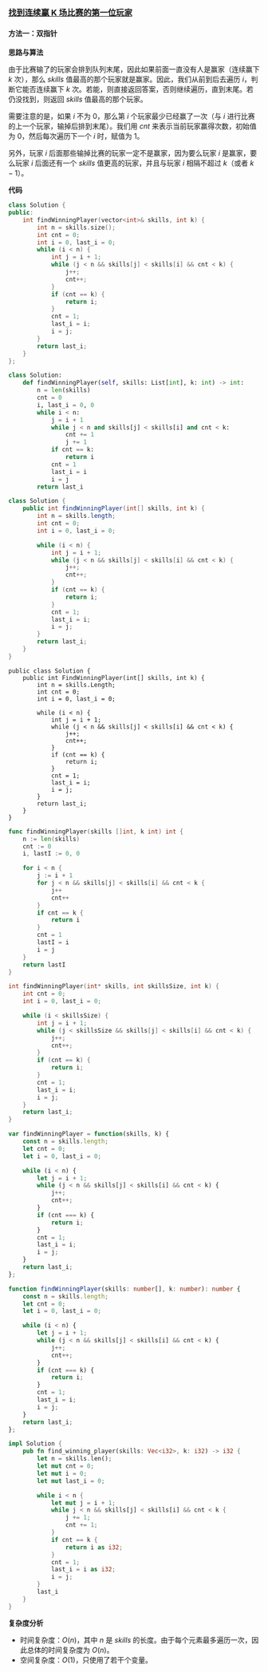 ### [找到连续赢 K 场比赛的第一位玩家](https://leetcode.cn/problems/find-the-first-player-to-win-k-games-in-a-row/solutions/2959288/zhao-dao-lian-xu-ying-k-chang-bi-sai-de-mfoc3/)

#### 方法一：双指针

**思路与算法**

由于比赛输了的玩家会排到队列末尾，因此如果前面一直没有人是赢家（连续赢下 $k$ 次），那么 $skills$ 值最高的那个玩家就是赢家。因此，我们从前到后去遍历 $i$，判断它能否连续赢下 $k$ 次。若能，则直接返回答案，否则继续遍历，直到末尾。若仍没找到，则返回 $skills$ 值最高的那个玩家。

需要注意的是，如果 $i$ 不为 $0$，那么第 $i$ 个玩家最少已经赢了一次（与 $i$ 进行比赛的上一个玩家，输掉后排到末尾）。我们用 $cnt$ 来表示当前玩家赢得次数，初始值为 $0$，然后每次遍历下一个 $i$ 时，赋值为 $1$。

另外，玩家 $i$ 后面那些输掉比赛的玩家一定不是赢家，因为要么玩家 $i$ 是赢家，要么玩家 $i$ 后面还有一个 $skills$ 值更高的玩家，并且与玩家 $i$ 相隔不超过 $k$（或者 $k-1$）。

**代码**

```C++
class Solution {
public:
    int findWinningPlayer(vector<int>& skills, int k) {
        int n = skills.size();
        int cnt = 0;
        int i = 0, last_i = 0;
        while (i < n) {
            int j = i + 1; 
            while (j < n && skills[j] < skills[i] && cnt < k) {
                j++;
                cnt++;
            }
            if (cnt == k) {
                return i;
            }
            cnt = 1;
            last_i = i;
            i = j;
        }
        return last_i;
    }
};
```

```Python
class Solution:
    def findWinningPlayer(self, skills: List[int], k: int) -> int:
        n = len(skills)
        cnt = 0
        i, last_i = 0, 0
        while i < n:
            j = i + 1
            while j < n and skills[j] < skills[i] and cnt < k:
                cnt += 1
                j += 1
            if cnt == k:
                return i
            cnt = 1
            last_i = i
            i = j
        return last_i
```

```Java
class Solution {
    public int findWinningPlayer(int[] skills, int k) {
        int n = skills.length;
        int cnt = 0;
        int i = 0, last_i = 0;

        while (i < n) {
            int j = i + 1; 
            while (j < n && skills[j] < skills[i] && cnt < k) {
                j++;
                cnt++;
            }
            if (cnt == k) {
                return i;
            }
            cnt = 1;
            last_i = i;
            i = j;
        }
        return last_i;
    }
}
```

```CSharp
public class Solution {
    public int FindWinningPlayer(int[] skills, int k) {
        int n = skills.Length;
        int cnt = 0;
        int i = 0, last_i = 0;

        while (i < n) {
            int j = i + 1; 
            while (j < n && skills[j] < skills[i] && cnt < k) {
                j++;
                cnt++;
            }
            if (cnt == k) {
                return i;
            }
            cnt = 1;
            last_i = i;
            i = j;
        }
        return last_i;
    }
}
```

```Go
func findWinningPlayer(skills []int, k int) int {
    n := len(skills)
    cnt := 0
    i, lastI := 0, 0

    for i < n {
        j := i + 1
        for j < n && skills[j] < skills[i] && cnt < k {
            j++
            cnt++
        }
        if cnt == k {
            return i
        }
        cnt = 1
        lastI = i
        i = j
    }
    return lastI
}
```

```C
int findWinningPlayer(int* skills, int skillsSize, int k) {
    int cnt = 0;
    int i = 0, last_i = 0;

    while (i < skillsSize) {
        int j = i + 1; 
        while (j < skillsSize && skills[j] < skills[i] && cnt < k) {
            j++;
            cnt++;
        }
        if (cnt == k) {
            return i;
        }
        cnt = 1;
        last_i = i;
        i = j;
    }
    return last_i;
}
```

```JavaScript
var findWinningPlayer = function(skills, k) {
    const n = skills.length;
    let cnt = 0;
    let i = 0, last_i = 0;

    while (i < n) {
        let j = i + 1; 
        while (j < n && skills[j] < skills[i] && cnt < k) {
            j++;
            cnt++;
        }
        if (cnt === k) {
            return i;
        }
        cnt = 1;
        last_i = i;
        i = j;
    }
    return last_i;
};
```

```TypeScript
function findWinningPlayer(skills: number[], k: number): number {
    const n = skills.length;
    let cnt = 0;
    let i = 0, last_i = 0;

    while (i < n) {
        let j = i + 1; 
        while (j < n && skills[j] < skills[i] && cnt < k) {
            j++;
            cnt++;
        }
        if (cnt === k) {
            return i;
        }
        cnt = 1;
        last_i = i;
        i = j;
    }
    return last_i;
};
```

```Rust
impl Solution {
    pub fn find_winning_player(skills: Vec<i32>, k: i32) -> i32 {
        let n = skills.len();
        let mut cnt = 0;
        let mut i = 0;
        let mut last_i = 0;

        while i < n {
            let mut j = i + 1;
            while j < n && skills[j] < skills[i] && cnt < k {
                j += 1;
                cnt += 1;
            }
            if cnt == k {
                return i as i32;
            }
            cnt = 1;
            last_i = i as i32;
            i = j;
        }
        last_i 
    }
}
```

**复杂度分析**

- 时间复杂度：$O(n)$，其中 $n$ 是 $skills$ 的长度。由于每个元素最多遍历一次，因此总体的时间复杂度为 $O(n)$。
- 空间复杂度：$O(1)$，只使用了若干个变量。
